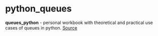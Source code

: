 # python_queues

**queues_python** - personal workbook with theoretical and practical use cases of queues in python. [Source](https://realpython.com/queue-in-python/#using-queues-in-practice)

